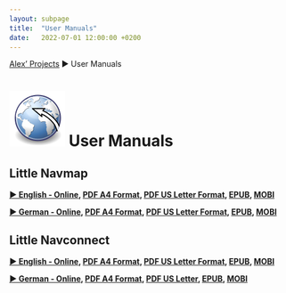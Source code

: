 ```yaml
---
layout: subpage
title:  "User Manuals"
date:   2022-07-01 12:00:00 +0200
---
```

[Alex’ Projects](index.html) ► User Manuals

# ![User Manuals](/assets/images/navroute.png) User Manuals

## Little Navmap

**[► English - Online](https://www.littlenavmap.org/manuals/littlenavmap/release/2.6/en/), [PDF A4 Format](https://www.littlenavmap.org/manuals/littlenavmap/release/2.6/littlenavmap_book_en_a4.pdf), [PDF US Letter Format](https://www.littlenavmap.org/manuals/littlenavmap/release/2.6/littlenavmap_book_en_letter.pdf), [EPUB](https://www.littlenavmap.org/manuals/littlenavmap/release/2.6/littlenavmap_book_en.epub), [MOBI](https://www.littlenavmap.org/manuals/littlenavmap/release/2.6/littlenavmap_book_en.mobi)**

**[► German - Online](https://www.littlenavmap.org/manuals/littlenavmap/release/2.6/de/), [PDF A4 Format](https://www.littlenavmap.org/manuals/littlenavmap/release/2.6/littlenavmap_book_de_a4.pdf), [PDF US Letter Format](https://www.littlenavmap.org/manuals/littlenavmap/release/2.6/littlenavmap_book_de_letter.pdf), [EPUB](https://www.littlenavmap.org/manuals/littlenavmap/release/2.6/littlenavmap_book_de.epub), [MOBI](https://www.littlenavmap.org/manuals/littlenavmap/release/2.6/littlenavmap_book_de.mobi)**

## Little Navconnect

**[► English - Online](https://www.littlenavmap.org/manuals/littlenavconnect/release/2.6/en/), [PDF A4 Format](https://www.littlenavmap.org/manuals/littlenavconnect/release/2.6/littlenavconnect_book_en_a4.pdf), [PDF US Letter Format](https://www.littlenavmap.org/manuals/littlenavconnect/release/2.6/littlenavconnect_book_en_letter.pdf), [EPUB](https://www.littlenavmap.org/manuals/littlenavconnect/release/2.6/littlenavconnect_book_en.epub), [MOBI](https://www.littlenavmap.org/manuals/littlenavconnect/release/2.6/littlenavconnect_book_en.mobi)**

**[► German - Online](https://www.littlenavmap.org/manuals/littlenavconnect/release/2.6/de/), [PDF A4 Format](https://www.littlenavmap.org/manuals/littlenavconnect/release/2.6/littlenavconnect_book_de_a4.pdf), [PDF US Letter](https://www.littlenavmap.org/manuals/littlenavconnect/release/2.6/littlenavconnect_book_de_letter.pdf), [EPUB](https://www.littlenavmap.org/manuals/littlenavconnect/release/2.6/littlenavconnect_book_de.epub), [MOBI](https://www.littlenavmap.org/manuals/littlenavconnect/release/2.6/littlenavconnect_book_de.mobi)**
